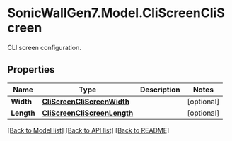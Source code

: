 # SonicWallGen7.Model.CliScreenCliScreen
CLI screen configuration.

## Properties

Name | Type | Description | Notes
------------ | ------------- | ------------- | -------------
**Width** | [**CliScreenCliScreenWidth**](CliScreenCliScreenWidth.md) |  | [optional] 
**Length** | [**CliScreenCliScreenLength**](CliScreenCliScreenLength.md) |  | [optional] 

[[Back to Model list]](../README.md#documentation-for-models) [[Back to API list]](../README.md#documentation-for-api-endpoints) [[Back to README]](../README.md)

